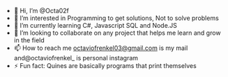 - 👋 Hi, I’m @Octa02f
- 👀 I’m interested in Programming to get solutions, Not to solve problems
- 🌱 I’m currently learning C#, Javascript SQL and Node.JS
- 💞️ I’m looking to collaborate on any project that helps me learn and grow in the field
- 📫 How to reach me octaviofrenkel03@gmail.com is my mail and@octaviofrenkel_ is personal instagram
- ⚡ Fun fact: Quines are basically programs that print themselves

<!---
Octa02f/Octa02f is a ✨ special ✨ repository because its `README.md` (this file) appears on your GitHub profile.
You can click the Preview link to take a look at your changes.
--->
